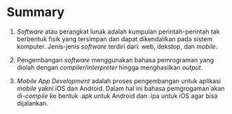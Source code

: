 # Summary

1. *Software* atau perangkat lunak adalah kumpulan perintah-perintah tak berbentuk fisik yang tersimpan dan dapat dikendalikan pada sistem komputer. Jenis-jenis *software* terdiri dari: web, dekstop, dan *mobile*.

2. Pengembangan *software* menggunakan bahasa pemrograman yang diolah dengan *compiler/interpreter* hingga menghasilkan *output*.

3. *Mobile App Development* adalah proses pengembangan untuk aplikasi *mobile* yakni iOS dan Android. Dalam hal ini bahasa pemgrogaman akan di-*compile* ke bentuk .apk untuk Android dan .ipa untuk iOS agar bisa dijalankan.
